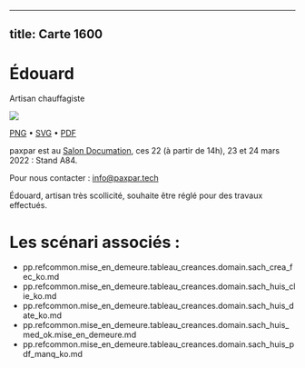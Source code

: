 
---
title: Carte 1600
---

# Édouard


Artisan chauffagiste


![](https://media.paxpar.tech/ludi/card_1600_recto.png)

[PNG](https://media.paxpar.tech/ludi/card_1600_recto.png) • [SVG](https://media.paxpar.tech/ludi/card_1600_recto.svg) • [PDF](https://media.paxpar.tech/ludi/card_1600_recto.pdf)

paxpar est au [Salon Documation](https://www.documation.fr/info_societe/527/paxpartech.html), ces 22 (à partir de 14h), 23 et 24 mars 2022 : Stand A84.

Pour nous contacter : info@paxpar.tech

Édouard, artisan très scollicité, souhaite être réglé pour des travaux effectués.
# Les scénari associés :
  - pp.refcommon.mise_en_demeure.tableau_creances.domain.sach_crea_fec_ko.md
  - pp.refcommon.mise_en_demeure.tableau_creances.domain.sach_huis_clie_ko.md
  - pp.refcommon.mise_en_demeure.tableau_creances.domain.sach_huis_date_ko.md
  - pp.refcommon.mise_en_demeure.tableau_creances.domain.sach_huis_med_ok.mise_en_demeure.md
  - pp.refcommon.mise_en_demeure.tableau_creances.domain.sach_huis_pdf_manq_ko.md


